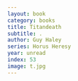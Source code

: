 ```yaml
---
layout: book
category: books
title: Titandeath
subtitle: .
author: Guy Haley
series: Horus Heresy
year: unread
index: 53
image: t.jpg
---
```

